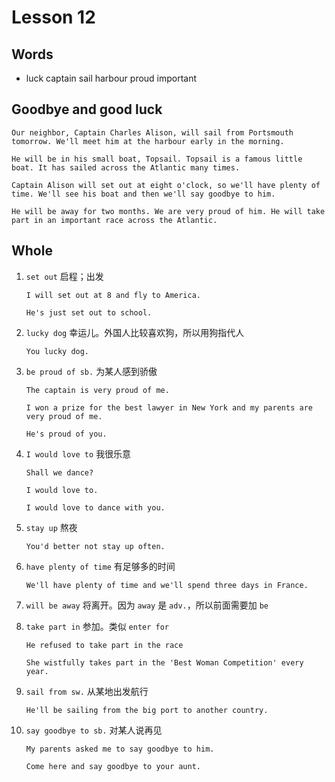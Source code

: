 # Lesson 12

## Words

- luck captain sail harbour proud important

## Goodbye and good luck

```
Our neighbor, Captain Charles Alison, will sail from Portsmouth tomorrow. We'll meet him at the harbour early in the morning.

He will be in his small boat, Topsail. Topsail is a famous little boat. It has sailed across the Atlantic many times.

Captain Alison will set out at eight o'clock, so we'll have plenty of time. We'll see his boat and then we'll say goodbye to him.

He will be away for two months. We are very proud of him. He will take part in an important race across the Atlantic.
```

## Whole

1. `set out` 启程；出发

   ```
   I will set out at 8 and fly to America.

   He's just set out to school.
   ```

2. `lucky dog` 幸运儿。外国人比较喜欢狗，所以用狗指代人

   ```
   You lucky dog.
   ```

3. `be proud of sb.` 为某人感到骄傲

   ```
   The captain is very proud of me.

   I won a prize for the best lawyer in New York and my parents are very proud of me.

   He's proud of you.
   ```

4. `I would love to` 我很乐意

   ```
   Shall we dance?

   I would love to.

   I would love to dance with you.
   ```

5. `stay up` 熬夜

   ```
   You'd better not stay up often.
   ```

6. `have plenty of time` 有足够多的时间

   ```
   We'll have plenty of time and we'll spend three days in France.
   ```

7. `will be away` 将离开。因为 `away` 是 `adv.`，所以前面需要加 `be`

8. `take part in` 参加。类似 `enter for`

   ```
   He refused to take part in the race

   She wistfully takes part in the 'Best Woman Competition' every year.
   ```

9. `sail from sw.` 从某地出发航行

   ```
   He'll be sailing from the big port to another country.
   ```

10. `say goodbye to sb.` 对某人说再见

    ```
    My parents asked me to say goodbye to him.

    Come here and say goodbye to your aunt.
    ```
